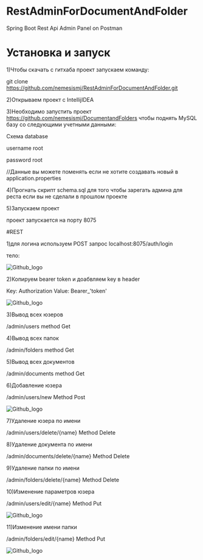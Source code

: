 # RestAdminForDocumentAndFolder
Spring Boot Rest Api Admin Panel on Postman 


# Установка и запуск
1)Чтобы скачать с гитхаба проект запускаем команду:

git clone https://github.com/nemesismj/RestAdminForDocumentAndFolder.git

2)Открываем проект с IntellijIDEA

3)Необходимо запустить проект https://github.com/nemesismj/DocumentandFolders чтобы поднять MySQL базу со следующими учетными данными:

Схема database

username root 

password root

//Данные вы можете поменять если не хотите создавать новый в application.properties

4)Прогнать скрипт schema.sql для того чтобы зарегать админа для реста если вы не сделали в прошлом проекте

5)Запускаем проект

проект запускается на порту 8075

#REST

1)для логина используем POST запрос localhost:8075/auth/login 

тело:

![Github_logo](https://sun4.dataix-kz-akkol.userapi.com/c855436/v855436563/24a754/93UWDeTJVuw.jpg)

2)Копируем bearer token и доабвляем key в header

Key: Authorization Value: Bearer_'token'

![Github_logo](https://sun9-49.userapi.com/c855436/v855436563/24a75e/49HiJIv39Jg.jpg)

3)Вывод всех юзеров 

/admin/users  method Get

4)Вывод всех папок

/admin/folders method Get

5)Вывод всех документов 

/admin/documents method Get

6)Добавление юзера

/admin/users/new   Method Post

![Github_logo](https://sun3.dataix-kz-akkol.userapi.com/c855436/v855436799/248ed4/CMNBjUAURto.jpg)

7)Удаление юзера по имени

/admin/users/delete/{name}  Method Delete

8)Удаление документа по имени

/admin/documents/delete/{name}  Method Delete

9)Удаление папки по имени

/admin/folders/delete/{name}  Method Delete

10)Изменение параметров юзера 

/admin/users/edit/{name}  Method Put

![Github_logo](https://sun9-1.userapi.com/c855436/v855436563/24a77a/9J5Bdu2cMw4.jpg)

11)Изменение имени папки

/admin/folders/edit/{name} Method Put

![Github_logo](https://sun1.dataix-kz-akkol.userapi.com/c855436/v855436799/248eb7/j1FunUjM-oI.jpg)





